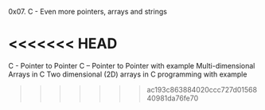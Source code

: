 0x07. C - Even more pointers, arrays and strings

<<<<<<< HEAD
=======
C - Pointer to Pointer
C – Pointer to Pointer with example
Multi-dimensional Arrays in C
Two dimensional (2D) arrays in C programming with example
>>>>>>> ac193c863884020ccc727d0156840981da76fe70
